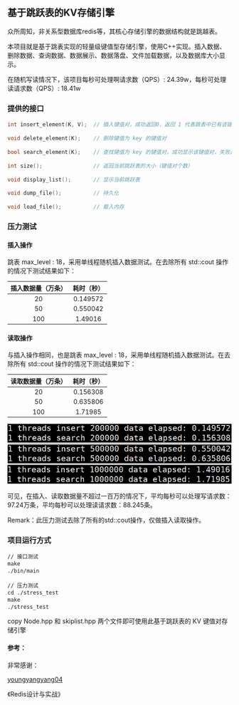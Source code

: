 ## 基于跳跃表的KV存储引擎

众所周知，非关系型数据库redis等，其核心存储引擎的数据结构就是跳越表。

本项目就是基于跳表实现的轻量级键值型存储引擎，使用C++实现。插入数据、删除数据、查询数据、数据展示、数据落盘、文件加载数据，以及数据库大小显示。

在随机写读情况下，该项目每秒可处理啊请求数（QPS）: 24.39w，每秒可处理读请求数（QPS）: 18.41w

### 提供的接口

```c++
int insert_element(K, V);  // 插入键值对，成功返回0，返回 1 代表跳表中已有该键
```

```c++
void delete_element(K);    // 删除键值为 key 的键值对
```

```c++
bool search_element(K);    // 查找键值为 key 的键值对，成功显示该键值对，失败返回 false
```

```c++
int size();                // 返回当前跳跃表的大小（键值对个数）
```

```c++
void display_list();       // 显示当前跳跃表
```

```c++
void dump_file();          // 持久化
```

```c++
void load_file();          // 载入内存
```

### 压力测试

#### 插入操作

跳表 max_level : 18，采用单线程随机插入数据测试。在去除所有 std::cout 操作的情况下测试结果如下：

| 插入数据量（万条） | 耗时（秒） |
| :----------------: | :--------: |
|         20         |  0.149572  |
|         50         |  0.550042  |
|        100         |  1.49016   |

#### 读取操作

与插入操作相同，也是跳表 max_level : 18，采用单线程随机插入数据测试。在去除所有 std::cout 操作的情况下测试结果如下：

| 读取数据量（万条） | 耗时（秒） |
| :----------------: | :--------: |
|         20         |  0.156308  |
|         50         |  0.635806  |
|        100         |  1.71985   |

![image-20220607221440027](https://github.com/yetao1121/A-tiny-KV-storage-based-on-skiplist/blob/master/%E6%8F%92%E5%85%A5%E8%AF%BB%E5%8F%96%E5%8E%8B%E5%8A%9B%E6%B5%8B%E8%AF%95.png)

可见，在插入、读取数据量不超过一百万的情况下，平均每秒可以处理写请求数：97.24万条，平均每秒可以处理读请求数：88.245条。

Remark：此压力测试去除了所有的std::cout操作，仅做插入读取操作。

### 项目运行方式

```
// 接口测试
make
./bin/main

// 压力测试
cd ./stress_test
make
./stress_test
```

copy Node.hpp 和 skiplist.hpp 两个文件即可使用此基于跳跃表的 KV 键值对存储引擎



#### 参考：

非常感谢：

[youngyangyang04](https://github.com/youngyangyang04)

《Redis设计与实战》
